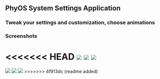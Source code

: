 ## PhyOS System Settings Application
### Tweak your settings and customization, choose animations

### Screenshots
<<<<<<< HEAD
<img src="https://github.com/FT-Labs/dwm-phyOS/blob/screenshots/screenshots/setting-1.png">
<img src="https://github.com/FT-Labs/dwm-phyOS/blob/screenshots/screenshots/setting-2.png">
<img src="https://github.com/FT-Labs/dwm-phyOS/blob/screenshots/screenshots/setting-3.png">
=======
<img src="https://github.com/FT-Labs/phyOS-dwm/blob/screenshots/screenshots/setting-1.png">
<img src="https://github.com/FT-Labs/phyOS-dwm/blob/screenshots/screenshots/setting-2.png">
<img src="https://github.com/FT-Labs/phyOS-dwm/blob/screenshots/screenshots/setting-3.png">
>>>>>>> 4f913dc (readme added)
